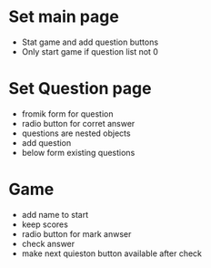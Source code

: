 # Set main page
* Stat game and add question buttons
* Only start game if question list not 0

# Set Question page
* fromik form for question
* radio button for corret answer
* questions are nested objects
* add question
* below form existing questions

# Game
* add name to start
* keep scores
* radio button for mark anwser
* check answer
* make next quieston button available after check
